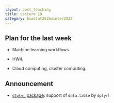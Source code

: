 ```yaml
---
layout: post_teaching
title: Lecture 19
category: biostat203bwinter2023
---
```


## Plan for the last week

* Machine learning workflows.

* HW4.

* Cloud computing, cluster computing.

## Announcement

* [`dtplyr` package](https://dtplyr.tidyverse.org/): support of `data.table` by `dplyr`!
